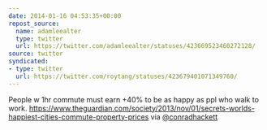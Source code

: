```yaml
---
date: 2014-01-16 04:53:35+00:00
repost_source:
  name: adamleealter
  type: twitter
  url: https://twitter.com/adamleealter/statuses/423669523460272128/
source: twitter
syndicated:
- type: twitter
  url: https://twitter.com/roytang/statuses/423679401071349760/
---
```


People w 1hr commute must earn +40% to be as happy as ppl who walk to work. https://www.theguardian.com/society/2013/nov/01/secrets-worlds-happiest-cities-commute-property-prices via [@conradhackett](https://twitter.com/conradhackett/)


